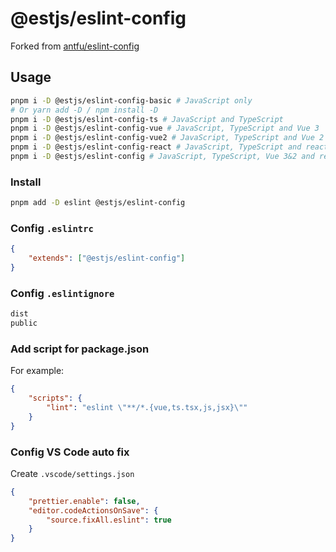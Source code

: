 # @estjs/eslint-config

Forked from [antfu/eslint-config](https://github.com/antfu/eslint-config)

## Usage

```bash
pnpm i -D @estjs/eslint-config-basic # JavaScript only
# Or yarn add -D / npm install -D
pnpm i -D @estjs/eslint-config-ts # JavaScript and TypeScript
pnpm i -D @estjs/eslint-config-vue # JavaScript, TypeScript and Vue 3
pnpm i -D @estjs/eslint-config-vue2 # JavaScript, TypeScript and Vue 2
pnpm i -D @estjs/eslint-config-react # JavaScript, TypeScript and react
pnpm i -D @estjs/eslint-config # JavaScript, TypeScript, Vue 3&2 and react
```

### Install

```bash
pnpm add -D eslint @estjs/eslint-config
```

### Config `.eslintrc`

```json
{
	"extends": ["@estjs/eslint-config"]
}
```

### Config `.eslintignore`

```txt
dist
public
```

### Add script for package.json

For example:

```json
{
	"scripts": {
		"lint": "eslint \"**/*.{vue,ts.tsx,js,jsx}\""
	}
}
```

### Config VS Code auto fix

Create `.vscode/settings.json`

```json
{
	"prettier.enable": false,
	"editor.codeActionsOnSave": {
		"source.fixAll.eslint": true
	}
}
```
